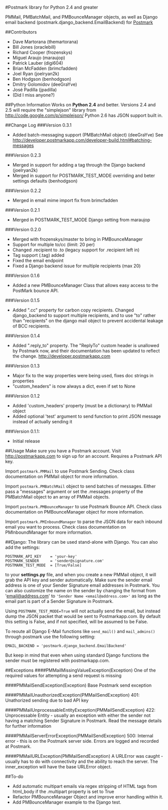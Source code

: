 #Postmark library for Python 2.4 and greater

PMMail, PMBatchMail, and PMBounceManager objects, as well as Django email backend (postmark.django_backend.EmailBackend) for [Postmark](http://postmarkapp.com)

##Contributors
- Dave Martorana (themartorana)
- Bill Jones (oraclebill)
- Richard Cooper (frozenskys)
- Miguel Araujo (maraujop)
- Patrick Lauber (digi604)
- Brian McFadden (brimcfadden)
- Joel Ryan (joelryan2k)
- Ben Hodgson (benhodgson)
- Dmitry Golomidov (deeGraYve)
- José Padilla (jpadilla)
- (Did I miss anyone?)

##Python Information
Works on **Python 2.4** and better. Versions 2.4 and 2.5 will require the "simplejson" library from http://code.google.com/p/simplejson/ Python 2.6 has JSON support built in.

##Change Log
###Version 0.3.1
- Added batch-messaging support (PMBatchMail object) (deeGraYve) See http://developer.postmarkapp.com/developer-build.html#batching-messages

###Version 0.2.3
- Merged in support for adding a tag through the Django backend (joelryan2k)
- Merged in support for POSTMARK_TEST_MODE overriding and beter settings defaults (benhodgson)

###Version 0.2.2
- Merged in email mime import fix from brimcfadden

###Version 0.2.1
- Merged in POSTMARK_TEST_MODE Django setting from maraujop

###Version 0.2.0
- Merged with frozenskys/master to bring in PMBounceManager
- Support for multiple to/cc (limit: 20 per)
- Changed .recipient to .to (legacy support for .recipient left in)
- Tag support (.tag) added
- Fixed the email endpoint
- Fixed a Django backend issue for multiple recipients (max 20)

###Version 0.1.6
- Added a new PMBounceManager Class that allows easy access to the PostMark bounce API.

###Version 0.1.5
- Added ".cc" property for carbon copy recipients. Changed django_backend to support multiple recipients, and to use "to" rather than "recipients" on the django mail object to prevent accidental leakage of BCC recipients.

###Version 0.1.4
- Added ".reply_to" property.  The "ReplyTo" custom header is unallowed by Postmark now, and their documentation has been updated to reflect the change. http://developer.postmarkapp.com

###Version 0.1.3
- Major fix to the way properties were being used, fixes doc strings in properties
- "custom_headers" is now always a dict, even if set to None

###Version 0.1.2
- Added 'custom_headers' property (must be a dictionary) to PMMail object
- Added optional 'test' argument to send function to print JSON message instead of actually sending it

###Version 0.1.1:
- Initial release

##Usage
Make sure you have a Postmark account. Visit http://postmarkapp.com to sign up for an account. Requires a Postmark API key.

Import `postmark.PMMail` to use Postmark Sending. Check class documentation on PMMail object for more information.

Import `postmark.PMBatchMail` object to send batches of messages. Either pass a "messages" argument or set the .messages property of the PMBatchMail object to an array of PMMail objects.

Import `postmark.PMBounceManager` to use Postmark Bounce API. Check class documentation on PMBounceManager object for more information.

Import `postmark.PMInboundManager` to parse the JSON data for each inbound email you want to process. Check class documentation on PMInboundManager for more information.

##Django:
The library can be used stand-alone with Django.  You can also add the settings:

```
POSTMARK_API_KEY    = 'your-key'
POSTMARK_SENDER     = 'sender@signature.com'
POSTMARK_TEST_MODE  = [True/False]
```

to your **settings.py** file, and when you create a new PMMail object, it will grab the API key and sender automatically.  Make sure the sender email address is one of your Sender Signature email addresses in Postmark. You can also customize the name on the sender by changing the format from 'email@address.com' to `'Sender Name <email@address.com>'` as long as the email part is part of a Sender Signature in Postmark.

Using `POSTMARK_TEST_MODE=True` will not actually send the email, but instead dump the JSON packet that would be sent to Postmarkapp.com. By default this setting is False, and if not specified, will be assumed to be False.

To reoute all Django E-Mail functions like `send_mail()` and `mail_admins()` through postmark use the following setting:

```
EMAIL_BACKEND = 'postmark.django_backend.EmailBackend'
```

But keep in mind that even when using standard Django functions the sender must be registered with postmarkapp.com.

##Exceptions
####PMMailMissingValueException(Exception)
One of the required values for attempting a send request is missing

####PMMailSendException(Exception)
Base Postmark send exception

####PMMailUnauthorizedException(PMMailSendException)
401: Unathorized sending due to bad API key

####PMMailUnprocessableEntityException(PMMailSendException)
422: Unprocessable Entity - usually an exception with either the sender not having a matching Sender Signature in Postmark. Read the message details for further information

####PMMailServerErrorException(PMMailSendException)
500: Internal error - this is on the Postmark server side. Errors are logged and recorded at Postmark.

####PMMailURLException(PMMailSendException)
A URLError was caught - usually has to do with connectivity and the ability to reach the server.  The inner_exception will have the base URLError object.

##To-do
- Add automatic multipart emails via regex stripping of HTML tags from html_body if the .multipart property is set to True
- Refactor PMBounceManager Object and improve error handling within it.
- Add PMBounceManager example to the Django test.
